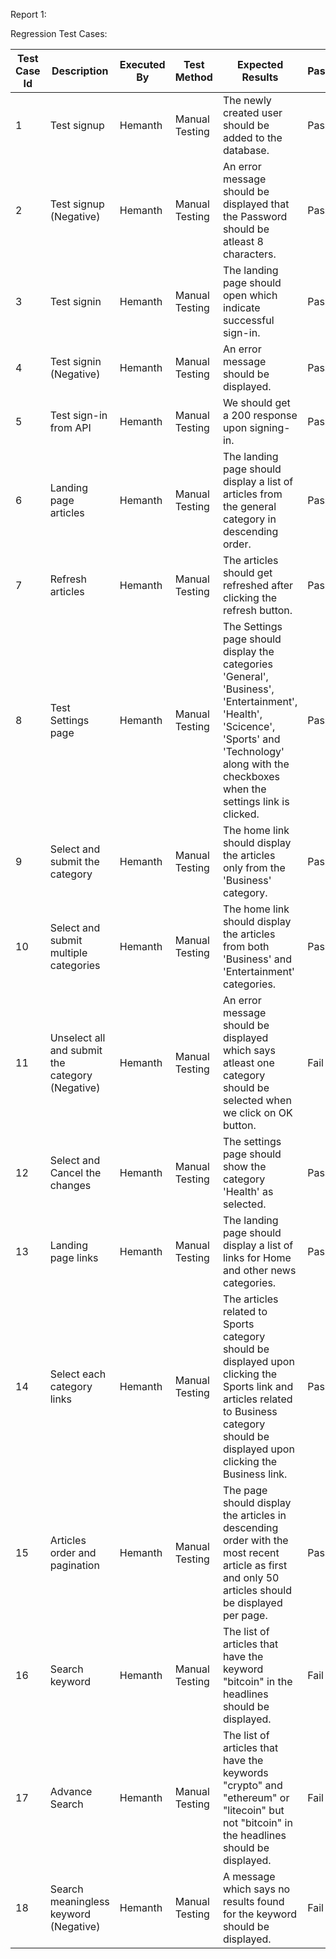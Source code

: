 
Report 1:

Regression Test Cases:

| Test Case Id | Description | Executed By | Test Method | Expected Results | Pass/Fail |
| ------------ | ----------- | ----------- | ----------- | ---------------- | --------- |
| 1 | Test signup | Hemanth | Manual Testing | The newly created user should be added to the database. | Pass |
| 2 | Test signup (Negative) | Hemanth | Manual Testing | An error message should be displayed that the Password should be atleast 8 characters. | Pass |
| 3 | Test signin | Hemanth | Manual Testing | The landing page should open which indicate successful sign-in. | Pass |
| 4 | Test signin (Negative) | Hemanth | Manual Testing | An error message should be displayed. | Pass |
| 5 | Test sign-in from API | Hemanth | Manual Testing | We should get a 200 response upon signing-in. | Pass |
| 6 | Landing page articles | Hemanth | Manual Testing | The landing page should display a list of articles from the general category in descending order. | Pass |
| 7 | Refresh articles | Hemanth | Manual Testing | The articles should get refreshed after clicking the refresh button.| Pass |
| 8 | Test Settings page | Hemanth | Manual Testing | The Settings page should display the categories 'General', 'Business', 'Entertainment', 'Health', 'Scicence', 'Sports' and 'Technology' along with the checkboxes when the settings link is clicked. | Pass |
| 9 | Select and submit the category | Hemanth | Manual Testing | The home link should display the articles only from the 'Business' category. | Pass |
| 10 | Select and submit multiple categories |  Hemanth | Manual Testing | The home link should display the articles from both 'Business' and 'Entertainment' categories. | Pass |
| 11 | Unselect all and submit the category (Negative) | Hemanth | Manual Testing | An error message should be displayed which says atleast one category should be selected when we click on OK button. | Fail |
| 12 | Select and Cancel the changes | Hemanth | Manual Testing | The settings page should show the category 'Health' as selected. | Pass |
| 13 | Landing page links | Hemanth | Manual Testing | The landing page should display a list of links for Home and other news categories. | Pass |
| 14 | Select each category links | Hemanth | Manual Testing | The articles related to Sports category should be displayed upon clicking the Sports link and articles related to Business category should be displayed upon clicking the Business link. | Pass |
| 15 | Articles order and pagination | Hemanth | Manual Testing | The page should display the articles in descending order with the most recent article as first and only 50 articles should be displayed per page. | Pass |
| 16 | Search keyword | Hemanth | Manual Testing | The list of articles that have the keyword "bitcoin" in the headlines should be displayed. | Fail |
| 17 | Advance Search | Hemanth | Manual Testing | The list of articles that have the keywords "crypto" and "ethereum" or "litecoin"  but not "bitcoin" in the headlines should be displayed. | Fail |
| 18 | Search meaningless keyword (Negative) | Hemanth | Manual Testing | A message which says no results found for the keyword should be displayed. | Fail |
